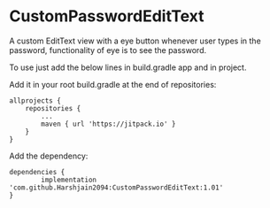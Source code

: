 # CustomPasswordEditText

A custom EditText view with a eye button whenever user types in the password, functionality of eye is to see the password.

To use just add the below lines in build.gradle app and in project.


Add it in your root build.gradle at the end of repositories:

	allprojects {
		repositories {
			...
			maven { url 'https://jitpack.io' }
		}
	}
  
  Add the dependency: 
  
  	dependencies {
	        implementation 'com.github.Harshjain2094:CustomPasswordEditText:1.01'
	}
